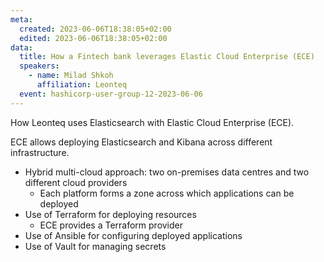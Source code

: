 ```yaml
---
meta:
  created: 2023-06-06T18:38:05+02:00
  edited: 2023-06-06T18:38:05+02:00
data:
  title: How a Fintech bank leverages Elastic Cloud Enterprise (ECE)
  speakers:
    - name: Milad Shkoh
      affiliation: Leonteq
  event: hashicorp-user-group-12-2023-06-06
---
```


How Leonteq uses Elasticsearch with Elastic Cloud Enterprise (ECE).

ECE allows deploying Elasticsearch and Kibana across different infrastructure.

- Hybrid multi-cloud approach: two on-premises data centres and two different cloud providers
  - Each platform forms a zone across which applications can be deployed
- Use of Terraform for deploying resources
  - ECE provides a Terraform provider
- Use of Ansible for configuring deployed applications
- Use of Vault for managing secrets
